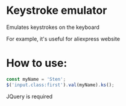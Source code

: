 # Keystroke emulator
Emulates keystrokes on the keyboard

For example, it's useful for aliexpress website



# How to use:
```javascript
const myName = 'Sten';
$('input.class:first').val(myName).ks();
```
JQuery is required
